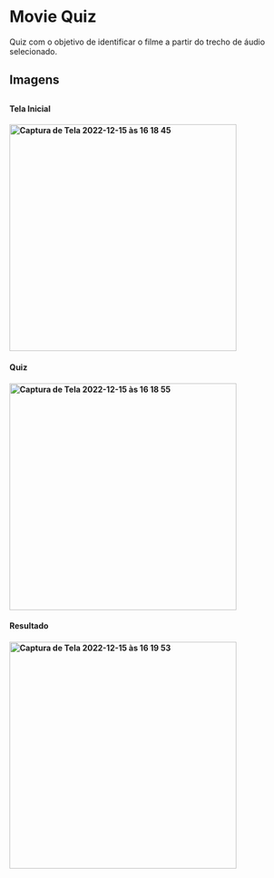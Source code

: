 # Movie Quiz
Quiz com o objetivo de identificar o filme a partir do trecho de áudio selecionado.


<h2>Imagens<h2>
 
<h4>Tela Inicial<h4>
<img width="400" alt="Captura de Tela 2022-12-15 às 16 18 45" src="https://user-images.githubusercontent.com/107012585/207949060-368a1a2d-7ffb-4c16-9e24-df19cef76283.png">

<h4>Quiz<h4>

<img width="400" alt="Captura de Tela 2022-12-15 às 16 18 55" src="https://user-images.githubusercontent.com/107012585/207949073-dfa4b02d-07cc-475b-802c-9882063fc356.png">

<h4>Resultado<h4>
<img width="400" alt="Captura de Tela 2022-12-15 às 16 19 53" src="https://user-images.githubusercontent.com/107012585/207949081-7ebf2fb2-d11e-460a-aa75-9e9fc63b60b7.png">

